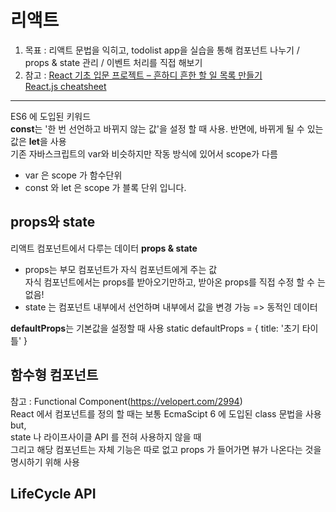 # 리액트
1. 목표 : 리액트 문법을 익히고, 
      todolist app을 실습을 통해 컴포넌트 나누기 / props & state 관리 / 이벤트 처리를 직접 해보기
2. 참고 : [React 기초 입문 프로젝트 – 흔하디 흔한 할 일 목록 만들기](https://velopert.com/3480)  
         [React.js cheatsheet](https://devhints.io/react)
***

ES6 에 도입된 키워드  
**const**는 '한 번 선언하고 바뀌지 않는 값'을 설정 할 때 사용. 반면에, 바뀌게 될 수 있는 값은 **let**을 사용  
기존 자바스크립트의 var와 비슷하지만 작동 방식에 있어서 scope가 다름
- var 은 scope 가 함수단위
- const 와 let 은 scope 가 블록 단위 입니다.

## props와 state
리액트 컴포넌트에서 다루는 데이터 **props & state**
- props는 부모 컴포넌트가 자식 컴포넌트에게 주는 값  
  자식 컴포넌트에서는 props를 받아오기만하고, 받아온 props를 직접 수정 할 수 는 없음!
- state 는 컴포넌트 내부에서 선언하며 내부에서 값을 변경 가능 => 동적인 데이터 

**defaultProps**는 기본값을 설정할 때 사용
static defaultProps = {
  title: '초기 타이틀'
}

## 함수형 컴포넌트
참고 : Functional Component(https://velopert.com/2994)  
React 에서 컴포넌트를 정의 할 때는 보통 EcmaScipt 6 에 도입된 class 문법을 사용  
but,  
state 나 라이프사이클 API 를 전혀 사용하지 않을 때     
그리고 해당 컴포넌트는 자체 기능은 따로 없고 props 가 들어가면 뷰가 나온다는 것을 명시하기 위해 사용

## LifeCycle API


